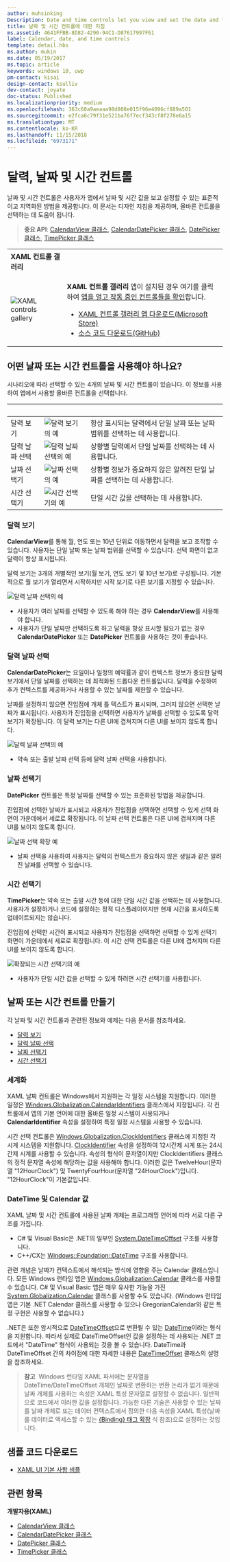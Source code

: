 ```yaml
---
author: muhsinking
Description: Date and time controls let you view and set the date and time. This article provides design guidelines and helps you pick the right control.
title: 날짜 및 시간 컨트롤에 대한 지침
ms.assetid: 4641FFBB-8D82-4290-94C1-D87617997F61
label: Calendar, date, and time controls
template: detail.hbs
ms.author: mukin
ms.date: 05/19/2017
ms.topic: article
keywords: windows 10, uwp
pm-contact: kisai
design-contact: ksulliv
dev-contact: joyate
doc-status: Published
ms.localizationpriority: medium
ms.openlocfilehash: 363c60a9aeaaa98d808e015f96e4096cf889a501
ms.sourcegitcommit: e2fca6c79f31e521ba76f7ecf343cf8f278e6a15
ms.translationtype: MT
ms.contentlocale: ko-KR
ms.lasthandoff: 11/15/2018
ms.locfileid: "6973171"
---
```

# <a name="calendar-date-and-time-controls"></a>달력, 날짜 및 시간 컨트롤

 

날짜 및 시간 컨트롤은 사용자가 앱에서 날짜 및 시간 값을 보고 설정할 수 있는 표준적이고 지역화된 방법을 제공합니다. 이 문서는 디자인 지침을 제공하며, 올바른 컨트롤을 선택하는 데 도움이 됩니다.

> **중요 API**: [CalendarView 클래스](https://msdn.microsoft.com/library/windows/apps/xaml/windows.ui.xaml.controls.calendarview.aspx), [CalendarDatePicker 클래스](https://msdn.microsoft.com/library/windows/apps/xaml/windows.ui.xaml.controls.calendardatepicker.aspx), [DatePicker 클래스](https://msdn.microsoft.com/library/windows/apps/xaml/windows.ui.xaml.controls.datepicker.aspx), [TimePicker 클래스](https://msdn.microsoft.com/library/windows/apps/xaml/windows.ui.xaml.controls.timepicker.aspx)

<table>
<th align="left">XAML 컨트롤 갤러리<th>
<tr>
<td><img src="images/xaml-controls-gallery-sm.png" alt="XAML controls gallery"></img></td>
<td>
    <p><strong style="font-weight: semi-bold">XAML 컨트롤 갤러리</strong> 앱이 설치된 경우 여기를 클릭하여 <a href="xamlcontrolsgallery:/category/DataInput">앱을 열고 작동 중인 컨트롤들을 확인</a>합니다.</p>
    <ul>
    <li><a href="https://www.microsoft.com/store/productId/9MSVH128X2ZT">XAML 컨트롤 갤러리 앱 다운로드(Microsoft Store)</a></li>
    <li><a href="https://github.com/Microsoft/Windows-universal-samples/tree/master/Samples/XamlUIBasics">소스 코드 다운로드(GitHub)</a></li>
    </ul>
</td>
</tr>
</table>

## <a name="which-date-or-time-control-should-you-use"></a>어떤 날짜 또는 시간 컨트롤을 사용해야 하나요?

시나리오에 따라 선택할 수 있는 4개의 날짜 및 시간 컨트롤이 있습니다. 이 정보를 사용하여 앱에서 사용할 올바른 컨트롤을 선택합니다.

&nbsp;|&nbsp;|&nbsp;                                                                                                                      
--------------------|-------|-------------------------------------------------------------------------------------------------------------------------------
달력 보기       |![달력 보기의 예](images/controls_calendar_monthview_small.png)|항상 표시되는 달력에서 단일 날짜 또는 날짜 범위를 선택하는 데 사용합니다.                   
달력 날짜 선택|![달력 날짜 선택의 예](images/calendar-date-picker-closed.png)|상황별 달력에서 단일 날짜를 선택하는 데 사용합니다. 
날짜 선택기         |![날짜 선택의 예](images/date-picker-closed.png)|상황별 정보가 중요하지 않은 알려진 단일 날짜를 선택하는 데 사용합니다.
시간 선택기         |![시간 선택기의 예](images/time-picker-closed.png)|단일 시간 값을 선택하는 데 사용합니다.                                        

<!-- This table seems redundant, not sure it's needed.-->

### <a name="calendar-view"></a>달력 보기

**CalendarView**를 통해 월, 연도 또는 10년 단위로 이동하면서 달력을 보고 조작할 수 있습니다. 사용자는 단일 날짜 또는 날짜 범위를 선택할 수 있습니다. 선택 화면이 없고 달력이 항상 표시됩니다.

달력 보기는 3개의 개별적인 보기(월 보기, 연도 보기 및 10년 보기)로 구성됩니다. 기본적으로 월 보기가 열리면서 시작하지만 시작 보기로 다른 보기를 지정할 수 있습니다.

![달력 날짜 선택의 예](images/calendar-view-3-views.png)

- 사용자가 여러 날짜를 선택할 수 있도록 해야 하는 경우 **CalendarView**를 사용해야 합니다.
- 사용자가 단일 날짜만 선택하도록 하고 달력을 항상 표시할 필요가 없는 경우 **CalendarDatePicker** 또는 **DatePicker** 컨트롤을 사용하는 것이 좋습니다.

### <a name="calendar-date-picker"></a>달력 날짜 선택

**CalendarDatePicker**는 요일이나 일정의 예약률과 같이 컨텍스트 정보가 중요한 달력 보기에서 단일 날짜를 선택하는 데 최적화된 드롭다운 컨트롤입니다. 달력을 수정하여 추가 컨텍스트를 제공하거나 사용할 수 있는 날짜를 제한할 수 있습니다.

날짜를 설정하지 않으면 진입점에 개체 틀 텍스트가 표시되며, 그러지 않으면 선택한 날짜가 표시됩니다. 사용자가 진입점을 선택하면 사용자가 날짜를 선택할 수 있도록 달력 보기가 확장됩니다. 이 달력 보기는 다른 UI에 겹쳐지며 다른 UI를 보이지 않도록 합니다.

![달력 날짜 선택의 예](images/calendar-date-picker-2-views.png)

- 약속 또는 출발 날짜 선택 등에 달력 날짜 선택을 사용합니다. 

### <a name="date-picker"></a>날짜 선택기

**DatePicker** 컨트롤은 특정 날짜를 선택할 수 있는 표준화된 방법을 제공합니다. 

진입점에 선택한 날짜가 표시되고 사용자가 진입점을 선택하면 선택할 수 있게 선택 화면이 가운데에서 세로로 확장됩니다. 이 날짜 선택 컨트롤은 다른 UI에 겹쳐지며 다른 UI를 보이지 않도록 합니다.

![날짜 선택 확장 예](images/controls_datepicker_expand.png)

- 날짜 선택을 사용하여 사용자는 달력의 컨텍스트가 중요하지 않은 생일과 같은 알려진 날짜를 선택할 수 있습니다.

### <a name="time-picker"></a>시간 선택기

**TimePicker**는 약속 또는 출발 시간 등에 대한 단일 시간 값을 선택하는 데 사용합니다. 사용자가 설정하거나 코드에 설정하는 정적 디스플레이이지만 현재 시간을 표시하도록 업데이트되지는 않습니다. 

진입점에 선택한 시간이 표시되고 사용자가 진입점을 선택하면 선택할 수 있게 선택기 화면이 가운데에서 세로로 확장됩니다. 이 시간 선택 컨트롤은 다른 UI에 겹쳐지며 다른 UI를 보이지 않도록 합니다.

![확장되는 시간 선택기의 예](images/controls_timepicker_expand.png)

- 사용자가 단일 시간 값을 선택할 수 있게 하려면 시간 선택기를 사용합니다.

## <a name="create-a-date-or-time-control"></a>날짜 또는 시간 컨트롤 만들기

각 날짜 및 시간 컨트롤과 관련된 정보와 예제는 다음 문서를 참조하세요.

- [달력 보기](calendar-view.md)
- [달력 날짜 선택](calendar-date-picker.md)
- [날짜 선택기](date-picker.md)
- [시간 선택기](time-picker.md)

### <a name="globalization"></a>세계화

XAML 날짜 컨트롤은 Windows에서 지원하는 각 일정 시스템을 지원합니다. 이러한 일정은 [Windows.Globalization.CalendarIdentifiers](https://msdn.microsoft.com/library/windows/apps/xaml/windows.globalization.calendaridentifiers.aspx) 클래스에서 지정됩니다. 각 컨트롤에서 앱의 기본 언어에 대한 올바른 일정 시스템이 사용되거나 **CalendarIdentifier** 속성을 설정하여 특정 일정 시스템을 사용할 수 있습니다.

시간 선택 컨트롤은 [Windows.Globalization.ClockIdentifiers](https://msdn.microsoft.com/library/windows/apps/xaml/windows.globalization.clockidentifiers.aspx) 클래스에 지정된 각 시계 시스템을 지원합니다. [ClockIdentifier](https://msdn.microsoft.com/library/windows/apps/xaml/windows.ui.xaml.controls.timepicker.clockidentifier.aspx) 속성을 설정하여 12시간제 시계 또는 24시간제 시계를 사용할 수 있습니다. 속성의 형식이 문자열이지만 ClockIdentifiers 클래스의 정적 문자열 속성에 해당하는 값을 사용해야 합니다. 이러한 값은 TwelveHour(문자열 "12HourClock") 및 TwentyFourHour(문자열 "24HourClock")입니다. "12HourClock"이 기본값입니다.


### <a name="datetime-and-calendar-values"></a>DateTime 및 Calendar 값

XAML 날짜 및 시간 컨트롤에 사용된 날짜 개체는 프로그래밍 언어에 따라 서로 다른 구조를 가집니다. 
- C# 및 Visual Basic은 .NET의 일부인 [System.DateTimeOffset](https://msdn.microsoft.com/library/windows/apps/xaml/system.datetimeoffset.aspx) 구조를 사용합니다. 
- C++/CX는 [Windows::Foundation::DateTime](https://msdn.microsoft.com/library/windows/apps/xaml/br205770.aspx) 구조를 사용합니다. 

관련 개념은 날짜가 컨텍스트에서 해석되는 방식에 영향을 주는 Calendar 클래스입니다. 모든 Windows 런타임 앱은 [Windows.Globalization.Calendar](https://msdn.microsoft.com/library/windows/apps/xaml/windows.globalization.calendar.aspx) 클래스를 사용할 수 있습니다. C# 및 Visual Basic 앱은 매우 유사한 기능을 가진 [System.Globalization.Calendar](https://msdn.microsoft.com/library/windows/apps/xaml/system.globalization.calendar.aspx) 클래스를 사용할 수도 있습니다. (Windows 런타임 앱은 기본 .NET Calendar 클래스를 사용할 수 있으나 GregorianCalendar와 같은 특정 구현은 사용할 수 없습니다.)

.NET은 또한 암시적으로 [DateTimeOffset](https://msdn.microsoft.com/library/windows/apps/xaml/system.datetime.aspx)으로 변환될 수 있는 [DateTime](https://msdn.microsoft.com/library/windows/apps/xaml/system.datetimeoffset.aspx)이라는 형식을 지원합니다. 따라서 실제로 DateTimeOffset인 값을 설정하는 데 사용되는 .NET 코드에서 "DateTime" 형식이 사용되는 것을 볼 수 있습니다. DateTime과 DateTimeOffset 간의 차이점에 대한 자세한 내용은 [DateTimeOffset](https://msdn.microsoft.com/library/windows/apps/xaml/system.datetimeoffset.aspx) 클래스의 설명을 참조하세요.

> **참고**&nbsp;&nbsp;Windows 런타임 XAML 파서에는 문자열을 DateTime/DateTimeOffset 개체인 날짜로 변환하는 변환 논리가 없기 때문에 날짜 개체를 사용하는 속성은 XAML 특성 문자열로 설정할 수 없습니다. 일반적으로 코드에서 이러한 값을 설정합니다. 가능한 다른 기술은 사용할 수 있는 날짜를 날짜 개체로 또는 데이터 컨텍스트에서 정의한 다음 속성을 XAML 특성(날짜를 데이터로 액세스할 수 있는 [\{Binding\} 태그 확장](../../xaml-platform/binding-markup-extension.md) 식 참조)으로 설정하는 것입니다.

## <a name="get-the-sample-code"></a>샘플 코드 다운로드
* [XAML UI 기본 사항 샘플](https://github.com/Microsoft/Windows-universal-samples/blob/master/Samples/XamlUIBasics)


## <a name="related-topics"></a>관련 항목

**개발자용(XAML)**
- [CalendarView 클래스](https://msdn.microsoft.com/library/windows/apps/dn890052)
- [CalendarDatePicker 클래스](https://msdn.microsoft.com/library/windows/apps/dn950083)
- [DatePicker 클래스](https://msdn.microsoft.com/library/windows/apps/dn298584)
- [TimePicker 클래스](https://msdn.microsoft.com/library/windows/apps/dn299280)
